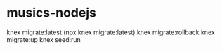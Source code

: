 # musics-nodejs

knex migrate:latest  (npx knex migrate:latest)
knex migrate:rollback
knex migrate:up
knex seed:run
